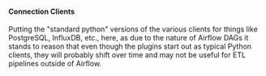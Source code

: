 #### Connection Clients

Putting the "standard python" versions of the various clients for things like PostgreSQL, InfluxDB, etc., here, as due to the nature of Airflow DAGs it stands to reason that even though the plugins start out as typical Python clients, they will probably shift over time and may not be useful for ETL pipelines outside of Airflow. 



